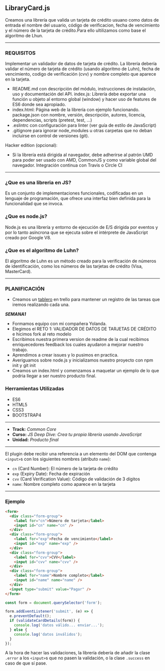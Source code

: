 ## LibraryCard.js

Creamos una librería que valida un tarjeta de crédito usuano como datos de entrada el nombre del usuario, código de verificacion, fecha de vencimiento y el número de la tarjeta de crédito.Para ello ultilizamos como base el algoritmo de Lhun.
___

### REQUISITOS
Implementar un validador de datos de tarjeta de crédito. La librería debería validar el número de tarjeta de crédito (usando algoritmo de Luhn), fecha de vencimiento, codigo de verificación (cvv) y nombre completo que aparece en la tarjeta.

+ README.md con descripción del módulo, instrucciones de instalación, uso y documentación del API.
index.js: Librería debe exportar una función u objeto al entorno global (window) y hacer uso de features de ES6 donde sea apropiado.
+ index.html: Página web de la librería con ejemplo funcionando.
package.json con nombre, versión, descripción, autores, licencia, dependencias, scripts (pretest, test, ...)
+ .eslintrc con configuración para linter (ver guía de estilo de JavaScript)
+ .gitignore para ignorar node_modules u otras carpetas que no deban incluirse en control de versiones (git).

Hacker edition (opcional):

+ Si la librería está dirigida al navegador, debe adherirse al patrón UMD para poder ser usado con AMD, CommonJS y como variable global del navegador.
Integración continua con Travis o Circle CI

___

### ¿Que es una libreria en JS?
Es un conjunto de implementaciones funcionales, codificadas en un lenguaje de programación, que ofrece una interfaz bien definida para la funcionalidad que se invoca.

### ¿Que es node.js?
Node.js es una librería y entorno de ejecución de E/S dirigida por eventos y por lo tanto asíncrona que se ejecuta sobre el intérprete de JavaScript creado por Google V8.

### ¿Que es el algoritmo de Luhn?
El algoritmo de Luhn es un método creado para la verificación de números de identificación, como los números de las tarjetas de crédito (Visa, MasterCard).

___

### PLANIFICACIÓN

+ Creamos un [tablero][trello] en trello para mantener un registro de las tareas que iremos realizando cada una.

 _**SEMANA1**_
 
  + Formamos equipo con mi compañera Yolanda.
  + Elegimos el RETO 1: VALIDADOR DE DATOS DE TARJETAS DE CRÉDITO e hicimos fork al reto modelo
  + Escribimos nuestra primera version de readme de la cual recibimos enriquecedores feedback los cuales ayudaron a mejorar nuestro         trabajo.
  + Aprendimos a crear issues y lo pusimos en practica.
  + Averiguamos sobre node.js y inicializamos nuestro proyecto con npm init y git init
  + Creamos un index.html y comenzamos a maquetar un ejemplo de lo que podria llegar a ser nuestro producto final.
  
### Herramientas Utilizadas

+ ES6
+ HTML5
+ CSS3
+ BOOTSTRAP4
___


[trello]: https://trello.com/b/jyHMZGsC/plan-de-accion-libreria-validar-tarjeta
* **Track:** _Common Core_
* **Curso:** _JS Deep Dive: Crea tu propia librería usando JavaScript_
* **Unidad:** _Producto final_

***

El plugin debe recibir una referencia a un elemento del DOM que contenga
`<input>`s con los siguientes nombres (atributo `name`):

* `cn` (Card Number): El número de la tarjeta de crédito
* `exp` (Expiry Date): Fecha de expiración
* `cvv` (Card Verification Value): Código de validación de 3 dígitos
* `name`: Nombre completo como aparece en la tarjeta

___

### Ejemplo

```html
<form>
  <div class="form-group">
    <label for="cn">Número de tarjeta</label>
    <input id="cn" name="cn" />
  </div>
  <div class="form-group">
    <label for="exp">Fecha de vencimiento</label>
    <input id="exp" name="exp" />
  </div>
  <div class="form-group">
    <label for="cvv">CVV</label>
    <input id="cvv" name="cvv" />
  </div>
  <div class="form-group">
    <label for="name">Nombre completo</label>
    <input id="name" name="name" />
  </div>
  <input type="submit" value="Pagar" />
</form>
```

```js
const form = document.querySelector('form');

form.addEventListener('submit', (e) => {
  e.preventDefault();
  if (validateCardDetails(form)) {
    console.log('datos válido... enviar...');
  } else {
    console.log('datos inválidos');
  }
});
```

A la hora de hacer las validaciones, la librería debería de añadir la clase
`.error` a los `<input>`s que no pasen la validación, o la clase `.success`
en caso de que sí pase.
